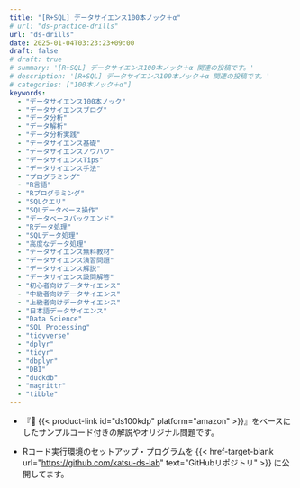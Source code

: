 ```yaml
---
title: "[R+SQL] データサイエンス100本ノック＋α"
# url: "ds-practice-drills"
url: "ds-drills"
date: 2025-01-04T03:23:23+09:00
draft: false
# draft: true
# summary: '[R+SQL] データサイエンス100本ノック＋α 関連の投稿です。'
# description: '[R+SQL] データサイエンス100本ノック＋α 関連の投稿です。'
# categories: ["100本ノック＋α"]
keywords: 
  - "データサイエンス100本ノック"
  - "データサイエンスブログ"
  - "データ分析"
  - "データ解析"
  - "データ分析実践"
  - "データサイエンス基礎"
  - "データサイエンスノウハウ"
  - "データサイエンスTips"
  - "データサイエンス手法"
  - "プログラミング"
  - "R言語"
  - "Rプログラミング"
  - "SQLクエリ"
  - "SQLデータベース操作"
  - "データベースバックエンド"
  - "Rデータ処理"
  - "SQLデータ処理"
  - "高度なデータ処理"
  - "データサイエンス無料教材"
  - "データサイエンス演習問題"
  - "データサイエンス解説"
  - "データサイエンス設問解答"
  - "初心者向けデータサイエンス"
  - "中級者向けデータサイエンス"
  - "上級者向けデータサイエンス"
  - "日本語データサイエンス"
  - "Data Science"
  - "SQL Processing"
  - "tidyverse"
  - "dplyr"
  - "tidyr"
  - "dbplyr"
  - "DBI"
  - "duckdb"
  - "magrittr"
  - "tibble"
---
```


- 『📘 {{< product-link id="ds100kdp" platform="amazon" >}}』をベースにしたサンプルコード付きの解説やオリジナル問題です。

- Rコード実行環境のセットアップ・プログラムを 
{{< href-target-blank url="https://github.com/katsu-ds-lab" text="GitHubリポジトリ" >}} 
に公開してます。
